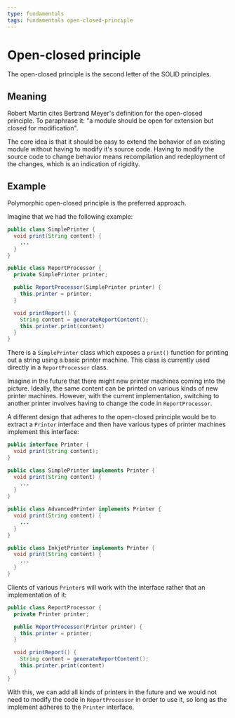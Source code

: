 ```yaml
---
type: fundamentals
tags: fundamentals open-closed-principle
---
```


# Open-closed principle

The open-closed principle is the second letter of the SOLID principles.

## Meaning

Robert Martin cites Bertrand Meyer's definition for the open-closed principle. To paraphrase it: "a module should be open for extension but closed for modification".

The core idea is that it should be easy to extend the behavior of an existing module without having to modify it's source code. Having to modify the source code to change behavior means recompilation and redeployment of the changes, which is an indication of rigidity.

## Example

Polymorphic open-closed principle is the preferred approach.

Imagine that we had the following example:

```java
public class SimplePrinter {
  void print(String content) {
    ...
  }
}

public class ReportProcessor {
  private SimplePrinter printer;

  public ReportProcessor(SimplePrinter printer) {
    this.printer = printer;
  }

  void printReport() {
    String content = generateReportContent();
    this.printer.print(content)
  }
}
```

There is a `SimplePrinter` class which exposes a `print()` function for printing out a string using a basic printer machine. This class is currently used directly in a `ReportProcessor` class.

Imagine in the future that there might new printer machines coming into the picture. Ideally, the same content can be printed on various kinds of new printer machines. However, with the current implementation, switching to another printer involves having to change the code in `ReportProcessor`.

A different design that adheres to the open-closed principle would be to extract a `Printer` interface and then have various types of printer machines implement this interface:

```java
public interface Printer {
  void print(String content);
}

public class SimplePrinter implements Printer {
  void print(String content) {
    ...
  }
}

public class AdvancedPrinter implements Printer {
  void print(String content) {
    ...
  }
}

public class InkjetPrinter implements Printer {
  void print(String content) {
    ...
  }
}
```

Clients of various `Printer`s will work with the interface rather that an implementation of it:

```java
public class ReportProcessor {
  private Printer printer;

  public ReportProcessor(Printer printer) {
    this.printer = printer;
  }

  void printReport() {
    String content = generateReportContent();
    this.printer.print(content)
  }
}
```

With this, we can add all kinds of printers in the future and we would not need to modify the code in `ReportProcessor` in order to use it, so long as the implement adheres to the `Printer` interface.
